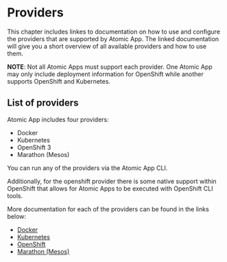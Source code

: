 # Providers

This chapter includes linkes to documentation on how to use and configure the
providers that are supported by Atomic App. The linked documentation
will give you a short overview of all available providers and how
to use them.

**NOTE**: Not all Atomic Apps must support each provider. One Atomic App may
only include deployment information for OpenShift while another supports
OpenShift and Kubernetes.

## List of providers
Atomic App includes four providers:

  * Docker
  * Kubernetes
  * OpenShift 3
  * Marathon (Mesos)

You can run any of the providers via the Atomic App CLI.

Additionally, for the openshift provider there is some native support
within OpenShift that allows for Atomic Apps to be executed with
OpenShift CLI tools.

More documentation for each of the providers can be found in the links
below:

   * [Docker](./providers/docker/overview.md)
   * [Kubernetes](./providers/kubernetes/overview.md)
   * [OpenShift](./providers/openshift/overview.md)
   * [Marathon (Mesos)](./providers/marathon/overview.md)
